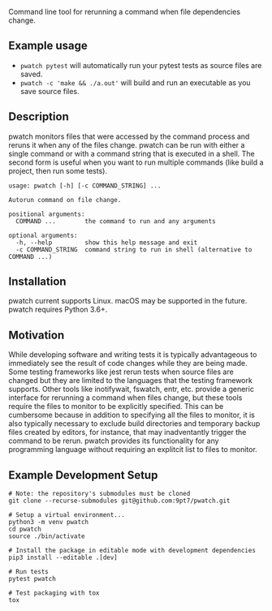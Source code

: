 Command line tool for rerunning a command when file dependencies change.

## Example usage
- `pwatch pytest` will automatically run your pytest tests as source files are saved.
- `pwatch -c 'make && ./a.out'` will build and run an executable as you save source files.

## Description
pwatch monitors files that were accessed by the command process and reruns it when any of the files change. pwatch can be run  with either a single command or with a command string that is executed in a shell. The second form is useful when you want to run multiple commands (like build a project, then run some tests).
```
usage: pwatch [-h] [-c COMMAND_STRING] ...

Autorun command on file change.

positional arguments:
  COMMAND ...        the command to run and any arguments

optional arguments:
  -h, --help         show this help message and exit
  -c COMMAND_STRING  command string to run in shell (alternative to COMMAND ...)
```

## Installation
pwatch current supports Linux. macOS may be supported in the future. pwatch requires Python 3.6+.

## Motivation
While developing software and writing tests it is typically advantageous to immediately see the result of code changes while they are being made. Some testing frameworks like jest rerun tests when source files are changed but they are limited to the languages that the testing framework supports. Other tools like inotifywait, fswatch, entr, etc. provide a generic interface for rerunning a command when files change, but these tools require the files to monitor to be explicitly specified. This can be cumbersome because in addition to specifying all the files to monitor, it is also typically necessary to exclude build directories and temporary backup files created by editors, for instance, that may inadventantly trigger the command to be rerun. pwatch provides its functionality for any programming language without requiring an explitcit list to files to monitor.

## Example Development Setup
```
# Note: the repository's submodules must be cloned
git clone --recurse-submodules git@github.com:9pt7/pwatch.git

# Setup a virtual environment...
python3 -m venv pwatch
cd pwatch
source ./bin/activate

# Install the package in editable mode with development dependencies
pip3 install --editable .[dev]

# Run tests
pytest pwatch

# Test packaging with tox
tox
```
